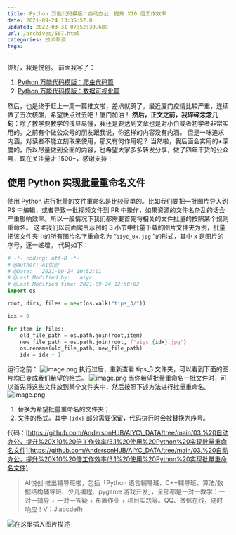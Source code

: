 ```yaml
---
title: Python 万能代码模版：自动办公，提升 X10 倍工作效率
date: 2021-09-24 13:35:57.0
updated: 2022-03-31 07:52:39.689
url: /archives/567.html
categories: 技术杂谈
tags: 
---
```




你好，我是悦创。 前面我写了：

1.  [Python 万能代码模版：爬虫代码篇](https://mp.weixin.qq.com/s/jj8srwUPF9wJOHG7YrQvcA)
2.  [Python 万能代码模版：数据可视化篇](https://mp.weixin.qq.com/s/I3vGziMTRTi7yNJAVmr8Mw)

然后，也是终于赶上一周一篇推文啦，差点就鸽了。最近厦门疫情比较严重，连续做了五次核酸，希望快点过去吧！厦门加油！ **然后，正文之前，我碎碎念念几句**：除了教学要教学的浅显易懂，我还是要达到文章也是对小白或者初学者非常实用的。之前有个做公众号的朋友跟我说，你这样的内容没有内涵。 但是一味追求内涵，对读者不能立刻取来使用，那又有何作用呢？ 当然啦，我后面会实用的+深度的，所以尽量做到全面的内容，也希望大家多多转发分享，做了四年干货的公众号，现在关注量才 1500+，感谢支持！

## 使用 Python 实现批量重命名文件

使用 Python 进行批量的文件重命名是比较简单的。比如我们要把一批图片导入到 PS 中编辑，或者导致一批视频文件到 PR 中操作，如果资源的文件名杂乱的话会严重影响效率。所以一般情况下我们都需要首先将相关的文件批量的按照某个规则重命名。 这里我们以前面爬虫示例的 3 小节中批量下载的图片文件夹为例，批量把该文件夹中的所有图片名字重命名为 “`aiyc_0x.jpg` ”的形式，其中 x 是图片的序号，逐一递增。 代码如下：

```python
# -*- coding: utf-8 -*-
# @Author: AI悦创
# @Date:   2021-09-24 10:52:01
# @Last Modified by:   aiyc
# @Last Modified time: 2021-09-24 12:50:02
import os

root, dirs, files = next(os.walk("tips_3/"))

idx = 0

for item in files:
    old_file_path = os.path.join(root,item)
    new_file_path = os.path.join(root, f"aiyc_{idx}.jpg")
    os.rename(old_file_path, new_file_path)
    idx = idx + 1
```

运行之前： ![image.png](https://img-blog.csdnimg.cn/img_convert/17419f26867f1bcfcdb8e973aba3b237.png) 执行过后，重新查看 tips\_3 文件夹，可以看到下面的图片均已变成我们希望的格式。 ![image.png](https://img-blog.csdnimg.cn/img_convert/c08278c5d24183e0932a6bc215d7596f.png) 当你希望批量重命名一批文件时，可以首先将这些文件放到某个文件夹中，然后按照下述方法进行批量重命名。 ![image.png](https://img-blog.csdnimg.cn/img_convert/227ea7fffac6b02606c7a47d78e2618d.png)

1.  替换为希望批量重命名的文件夹；
2.  文件的格式。其中 `{idx}` 部分需要保留，代码执行时会被替换为序号。

代码：[https://github.com/AndersonHJB/AIYC\_DATA/tree/main/03.%20自动办公，提升%20X10%20倍工作效率/3.1%20使用%20Python%20实现批量重命名文件](https://github.com/AndersonHJB/AIYC_DATA/tree/main/03.%20自动办公，提升%20X10%20倍工作效率/3.1%20使用%20Python%20实现批量重命名文件)

> AI悦创·推出辅导班啦，包括「Python 语言辅导班、C++辅导班、算法/数据结构辅导班、少儿编程、pygame 游戏开发」，全部都是一对一教学：一对一辅导 + 一对一答疑 + 布置作业 + 项目实践等。QQ、微信在线，随时响应！V：Jiabcdefh

![在这里插入图片描述](https://img-blog.csdnimg.cn/b70a1aed66e44d43aa1410f266193128.png)